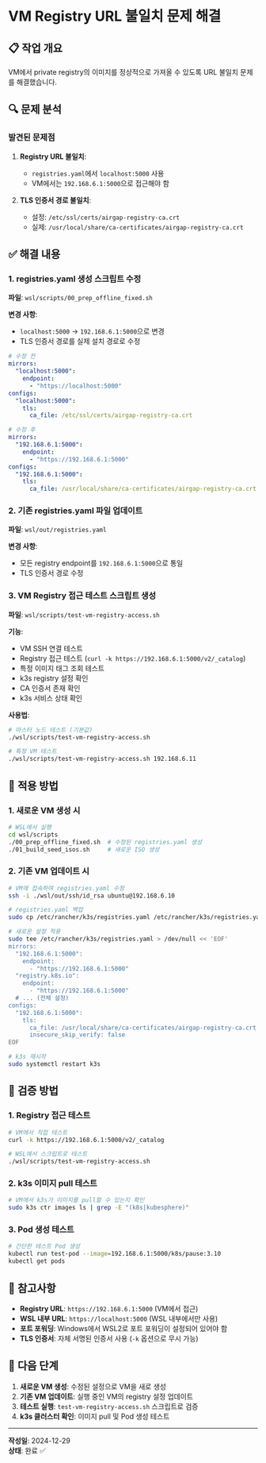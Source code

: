 # VM Registry URL 불일치 문제 해결

## 📋 작업 개요
VM에서 private registry의 이미지를 정상적으로 가져올 수 있도록 URL 불일치 문제를 해결했습니다.

## 🔍 문제 분석

### 발견된 문제점
1. **Registry URL 불일치**:
   - `registries.yaml`에서 `localhost:5000` 사용
   - VM에서는 `192.168.6.1:5000`으로 접근해야 함

2. **TLS 인증서 경로 불일치**:
   - 설정: `/etc/ssl/certs/airgap-registry-ca.crt`
   - 실제: `/usr/local/share/ca-certificates/airgap-registry-ca.crt`

## ✅ 해결 내용

### 1. registries.yaml 생성 스크립트 수정
**파일**: `wsl/scripts/00_prep_offline_fixed.sh`

**변경 사항**:
- `localhost:5000` → `192.168.6.1:5000`으로 변경
- TLS 인증서 경로를 실제 설치 경로로 수정

```yaml
# 수정 전
mirrors:
  "localhost:5000":
    endpoint:
      - "https://localhost:5000"
configs:
  "localhost:5000":
    tls:
      ca_file: /etc/ssl/certs/airgap-registry-ca.crt

# 수정 후
mirrors:
  "192.168.6.1:5000":
    endpoint:
      - "https://192.168.6.1:5000"
configs:
  "192.168.6.1:5000":
    tls:
      ca_file: /usr/local/share/ca-certificates/airgap-registry-ca.crt
```

### 2. 기존 registries.yaml 파일 업데이트
**파일**: `wsl/out/registries.yaml`

**변경 사항**:
- 모든 registry endpoint를 `192.168.6.1:5000`으로 통일
- TLS 인증서 경로 수정

### 3. VM Registry 접근 테스트 스크립트 생성
**파일**: `wsl/scripts/test-vm-registry-access.sh`

**기능**:
- VM SSH 연결 테스트
- Registry 접근 테스트 (`curl -k https://192.168.6.1:5000/v2/_catalog`)
- 특정 이미지 태그 조회 테스트
- k3s registry 설정 확인
- CA 인증서 존재 확인
- k3s 서비스 상태 확인

**사용법**:
```bash
# 마스터 노드 테스트 (기본값)
./wsl/scripts/test-vm-registry-access.sh

# 특정 VM 테스트
./wsl/scripts/test-vm-registry-access.sh 192.168.6.11
```

## 🔧 적용 방법

### 1. 새로운 VM 생성 시
```bash
# WSL에서 실행
cd wsl/scripts
./00_prep_offline_fixed.sh  # 수정된 registries.yaml 생성
./01_build_seed_isos.sh     # 새로운 ISO 생성
```

### 2. 기존 VM 업데이트 시
```bash
# VM에 접속하여 registries.yaml 수정
ssh -i ./wsl/out/ssh/id_rsa ubuntu@192.168.6.10

# registries.yaml 백업
sudo cp /etc/rancher/k3s/registries.yaml /etc/rancher/k3s/registries.yaml.backup

# 새로운 설정 적용
sudo tee /etc/rancher/k3s/registries.yaml > /dev/null << 'EOF'
mirrors:
  "192.168.6.1:5000":
    endpoint:
      - "https://192.168.6.1:5000"
  "registry.k8s.io":
    endpoint:
      - "https://192.168.6.1:5000"
  # ... (전체 설정)
configs:
  "192.168.6.1:5000":
    tls:
      ca_file: /usr/local/share/ca-certificates/airgap-registry-ca.crt
      insecure_skip_verify: false
EOF

# k3s 재시작
sudo systemctl restart k3s
```

## 🧪 검증 방법

### 1. Registry 접근 테스트
```bash
# VM에서 직접 테스트
curl -k https://192.168.6.1:5000/v2/_catalog

# WSL에서 스크립트로 테스트
./wsl/scripts/test-vm-registry-access.sh
```

### 2. k3s 이미지 pull 테스트
```bash
# VM에서 k3s가 이미지를 pull할 수 있는지 확인
sudo k3s ctr images ls | grep -E "(k8s|kubesphere)"
```

### 3. Pod 생성 테스트
```bash
# 간단한 테스트 Pod 생성
kubectl run test-pod --image=192.168.6.1:5000/k8s/pause:3.10
kubectl get pods
```

## 📝 참고사항

- **Registry URL**: `https://192.168.6.1:5000` (VM에서 접근)
- **WSL 내부 URL**: `https://localhost:5000` (WSL 내부에서만 사용)
- **포트 포워딩**: Windows에서 WSL2로 포트 포워딩이 설정되어 있어야 함
- **TLS 인증서**: 자체 서명된 인증서 사용 (`-k` 옵션으로 무시 가능)

## 🚀 다음 단계

1. **새로운 VM 생성**: 수정된 설정으로 VM을 새로 생성
2. **기존 VM 업데이트**: 실행 중인 VM의 registry 설정 업데이트
3. **테스트 실행**: `test-vm-registry-access.sh` 스크립트로 검증
4. **k3s 클러스터 확인**: 이미지 pull 및 Pod 생성 테스트

---
**작성일**: 2024-12-29  
**상태**: 완료 ✅
